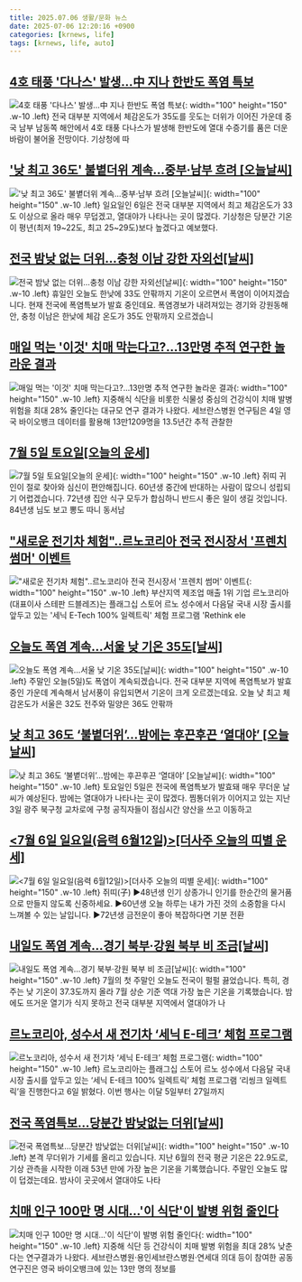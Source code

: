 ```yaml
---
title: 2025.07.06 생활/문화 뉴스
date: 2025-07-06 12:20:16 +0900
categories: [krnews, life]
tags: [krnews, life, auto]
---
```

## [4호 태풍 '다나스' 발생…中 지나 한반도 폭염 특보](https://n.news.naver.com/mnews/article/003/0013345674)

![4호 태풍 '다나스' 발생…中 지나 한반도 폭염 특보](https://mimgnews.pstatic.net/image/origin/003/2025/07/06/13345674.jpg?type=nf220_150){: width="100" height="150" .w-10 .left}
전국 대부분 지역에서 체감온도가 35도를 웃도는 더위가 이어진 가운데 중국 남부 남동쪽 해안에서 4호 태풍 다나스가 발생해 한반도에 열대 수증기를 품은 더운 바람이 불어올 전망이다. 기상청에 따

## ['낮 최고 36도' 불볕더위 계속…중부·남부 흐려 [오늘날씨]](https://n.news.naver.com/mnews/article/421/0008352528)

!['낮 최고 36도' 불볕더위 계속…중부·남부 흐려 [오늘날씨]](https://mimgnews.pstatic.net/image/origin/421/2025/07/06/8352528.jpg?type=nf220_150){: width="100" height="150" .w-10 .left}
일요일인 6일은 전국 대부분 지역에서 최고 체감온도가 33도 이상으로 올라 매우 무덥겠고, 열대야가 나타나는 곳이 많겠다. 기상청은 당분간 기온이 평년(최저 19~22도, 최고 25~29도)보다 높겠다고 예보했다.

## [전국 밤낮 없는 더위…충청 이남 강한 자외선[날씨]](https://n.news.naver.com/mnews/article/422/0000756690)

![전국 밤낮 없는 더위…충청 이남 강한 자외선[날씨]](https://mimgnews.pstatic.net/image/origin/422/2025/07/06/756690.jpg?type=nf220_150){: width="100" height="150" .w-10 .left}
휴일인 오늘도 한낮에 33도 안팎까지 기온이 오르면서 폭염이 이어지겠습니다. 현재 전국에 폭염특보가 발효 중인데요. 폭염경보가 내려져있는 경기와 강원동해안, 충청 이남은 한낮에 체감 온도가 35도 안팎까지 오르겠습니

## [매일 먹는 '이것' 치매 막는다고?…13만명 추적 연구한 놀라운 결과](https://n.news.naver.com/mnews/article/011/0004505454)

![매일 먹는 '이것' 치매 막는다고?…13만명 추적 연구한 놀라운 결과](https://mimgnews.pstatic.net/image/origin/011/2025/07/05/4505454.jpg?type=nf220_150){: width="100" height="150" .w-10 .left}
지중해식 식단을 비롯한 식물성 중심의 건강식이 치매 발병 위험을 최대 28% 줄인다는 대규모 연구 결과가 나왔다. 세브란스병원 연구팀은 4일 영국 바이오뱅크 데이터를 활용해 13만1209명을 13.5년간 추적 관찰한

## [7월 5일 토요일[오늘의 운세]](https://n.news.naver.com/mnews/article/366/0001090116)

![7월 5일 토요일[오늘의 운세]](https://mimgnews.pstatic.net/image/origin/366/2025/07/05/1090116.jpg?type=nf220_150){: width="100" height="150" .w-10 .left}
쥐띠 귀인이 절로 찾아와 심신이 편안해집니다. 60년생 중간에 반대하는 사람이 많으니 성립되기 어렵겠습니다. 72년생 집안 식구 모두가 합심하니 반드시 좋은 일이 생길 것입니다. 84년생 님도 보고 뽕도 따니 동서남

## ["새로운 전기차 체험"..르노코리아 전국 전시장서 '프렌치 썸머' 이벤트](https://n.news.naver.com/mnews/article/014/0005372880)

!["새로운 전기차 체험"..르노코리아 전국 전시장서 '프렌치 썸머' 이벤트](https://mimgnews.pstatic.net/image/origin/014/2025/07/06/5372880.jpg?type=nf220_150){: width="100" height="150" .w-10 .left}
부산지역 제조업 매출 1위 기업 르노코리아(대표이사 스테판 드블레즈)는 플래그십 스토어 르노 성수에서 다음달 국내 시장 출시를 앞두고 있는 '세닉 E-Tech 100% 일렉트릭' 체험 프로그램 'Rethink ele

## [오늘도 폭염 계속…서울 낮 기온 35도[날씨]](https://n.news.naver.com/mnews/article/055/0001272514)

![오늘도 폭염 계속…서울 낮 기온 35도[날씨]](https://mimgnews.pstatic.net/image/origin/055/2025/07/05/1272514.jpg?type=nf220_150){: width="100" height="150" .w-10 .left}
주말인 오늘(5일)도 폭염이 계속되겠습니다. 전국 대부분 지역에 폭염특보가 발효 중인 가운데 계속해서 남서풍이 유입되면서 기온이 크게 오르겠는데요. 오늘 낮 최고 체감온도가 서울은 32도 전주와 밀양은 36도 안팎까

## [낮 최고 36도 ‘불볕더위’…밤에는 후끈후끈 ‘열대야’ [오늘날씨]](https://n.news.naver.com/mnews/article/022/0004049070)

![낮 최고 36도 ‘불볕더위’…밤에는 후끈후끈 ‘열대야’ [오늘날씨]](https://mimgnews.pstatic.net/image/origin/022/2025/07/05/4049070.jpg?type=nf220_150){: width="100" height="150" .w-10 .left}
토요일인 5일은 전국에 폭염특보가 발효돼 매우 무더운 날씨가 예상된다. 밤에는 열대야가 나타나는 곳이 많겠다. 찜통더위가 이어지고 있는 지난 3일 광주 북구청 교차로에 구청 공직자들이 점심시간 양산을 쓰고 이동하고

## [<7월 6일   일요일(음력 6월12일)>[더사주 오늘의 띠별 운세]](https://n.news.naver.com/mnews/article/088/0000957252)

![<7월 6일   일요일(음력 6월12일)>[더사주 오늘의 띠별 운세]](https://mimgnews.pstatic.net/image/origin/088/2025/07/06/957252.jpg?type=nf220_150){: width="100" height="150" .w-10 .left}
쥐띠(子) ▶48년생 인기 상종가니 인기를 한순간의 물거품으로 만들지 않도록 신중하세요. ▶60년생 오늘 하루는 내가 가진 것의 소중함을 다시 느껴볼 수 있는 날입니다. ▶72년생 금전운이 좋아 복잡하다면 기분 전환

## [내일도 폭염 계속…경기 북부·강원 북부 비 조금[날씨]](https://n.news.naver.com/mnews/article/057/0001895125)

![내일도 폭염 계속…경기 북부·강원 북부 비 조금[날씨]](https://mimgnews.pstatic.net/image/origin/057/2025/07/05/1895125.jpg?type=nf220_150){: width="100" height="150" .w-10 .left}
7월의 첫 주말인 오늘도 전국이 펄펄 끓었습니다. 특히, 경주는 낮 기온이 37.3도까지 올라 7월 상순 기준 역대 가장 높은 기온을 기록했습니다. 밤에도 뜨거운 열기가 식지 못하고 전국 대부분 지역에서 열대야가 나

## [르노코리아, 성수서 새 전기차 ‘세닉 E-테크’ 체험 프로그램](https://n.news.naver.com/mnews/article/029/0002966249)

![르노코리아, 성수서 새 전기차 ‘세닉 E-테크’ 체험 프로그램](https://mimgnews.pstatic.net/image/origin/029/2025/07/06/2966249.jpg?type=nf220_150){: width="100" height="150" .w-10 .left}
르노코리아는 플래그십 스토어 르노 성수에서 다음달 국내 시장 출시를 앞두고 있는 ‘세닉 E-테크 100% 일렉트릭’ 체험 프로그램 ‘리씽크 일렉트릭’을 진행한다고 6일 밝혔다. 이번 행사는 이달 5일부터 27일까지

## [전국 폭염특보…당분간 밤낮없는 더위[날씨]](https://n.news.naver.com/mnews/article/422/0000756483)

![전국 폭염특보…당분간 밤낮없는 더위[날씨]](https://mimgnews.pstatic.net/image/origin/422/2025/07/05/756483.jpg?type=nf220_150){: width="100" height="150" .w-10 .left}
본격 무더위가 기세를 올리고 있습니다. 지난 6월의 전국 평균 기온은 22.9도로, 기상 관측을 시작한 이래 53년 만에 가장 높은 기온을 기록했습니다. 주말인 오늘도 많이 덥겠는데요. 밤사이 곳곳에서 열대야도 나타

## [치매 인구 100만 명 시대...'이 식단'이 발병 위험 줄인다](https://n.news.naver.com/mnews/article/469/0000874340)

![치매 인구 100만 명 시대...'이 식단'이 발병 위험 줄인다](https://mimgnews.pstatic.net/image/origin/469/2025/07/06/874340.jpg?type=nf220_150){: width="100" height="150" .w-10 .left}
지중해 식단 등 건강식이 치매 발병 위험을 최대 28% 낮춘다는 연구결과가 나왔다. 세브란스병원‧용인세브란스병원‧연세대 의대 등이 참여한 공동 연구진은 영국 바이오뱅크에 있는 13만 명의 정보를

